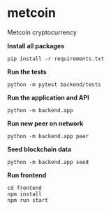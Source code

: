 # metcoin
Metcoin cryptocurrency

**Install all packages**

```
pip install -r requirements.txt
```

**Run the tests**

```
python -m pytest backend/tests
```

**Run the application and API**
```
python -m backend.app
```

**Run new peer on network**
```
python -m backend.app peer
```

**Seed blockchain data**
```
python -m backend.app seed
```

**Run frontend**
```
cd frontend
npm install
npm run start
```